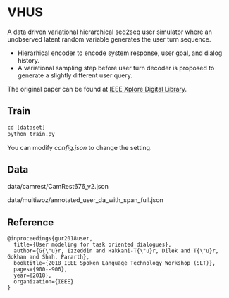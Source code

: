# VHUS

A data driven variational hierarchical seq2seq user simulator where an unobserved latent random variable generates the user turn sequence. 

- Hierarhical encoder to encode system response, user goal, and dialog history.
- A variational sampling step before user turn decoder is proposed to generate a slightly different user query.

The original paper can be found at [IEEE Xplore Digital Library](https://ieeexplore.ieee.org/abstract/document/8639652/).

## Train

```python
cd [dataset]
python train.py
```

You can modify *config.json* to change the setting.

## Data

data/camrest/CamRest676_v2.json

data/multiwoz/annotated_user_da_with_span_full.json

## Reference

```
@inproceedings{gur2018user,
  title={User modeling for task oriented dialogues},
  author={G{\"u}r, Izzeddin and Hakkani-T{\"u}r, Dilek and T{\"u}r, Gokhan and Shah, Pararth},
  booktitle={2018 IEEE Spoken Language Technology Workshop (SLT)},
  pages={900--906},
  year={2018},
  organization={IEEE}
}
```